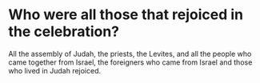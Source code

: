 # Who were all those that rejoiced in the celebration?

All the assembly of Judah, the priests, the Levites, and all the people who came together from Israel, the foreigners who came from Israel and those who lived in Judah rejoiced. 